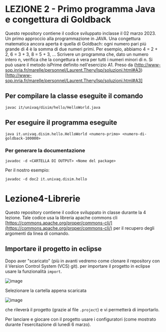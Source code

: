 # LEZIONE 2 - Primo programma Java e congettura di Goldback
Questo repository contiene il codice sviluppato inclasse il 02 marzo 2023. Un primo approccio alla programmazione in JAVA.
Una congettura matematica ancora aperta è quella di Goldbach: ogni numero pari piú grande di 4 è la somma di due numeri primi. Per esempio, abbiamo 4 = 2 + 2, 6 = 3 + 3, 8 = 5 + 3, ...
Scrivere un programma che, dato un numero intero n, verifica che la congettura è vera per tutti i numeri minori di n. Si può usare il metodo isPrime definito nell'esercizio A1. Preso da (http://www-sop.inria.fr/marelle/personnel/Laurent.Thery/lsp/soluzioni.html#A3)[http://www-sop.inria.fr/marelle/personnel/Laurent.Thery/lsp/soluzioni.html#A3]
## Per compilare la classe eseguite il comando

```javac it/univaq/disim/hello/HelloWorld.java```

## Per eseguire il programma eseguite
```java it.univaq.disim.hello.HelloWorld <numero-primo> <numero-di-goldback-100000>```

### Per generare la documentazione
```javadoc -d <CARTELLA DI OUTPUT> <Nome del package>```

Per il nostro esempio:

```javadoc -d doc2 it.univaq.disim.hello```

# Lezione4-Librerie
Questo repository contiene il codice sviluppato in classe durante la 4 lezione. Tale codice usa la libreria apache commons cli [https://commons.apache.org/proper/commons-cli/](https://commons.apache.org/proper/commons-cli/) per il recupero degli argomenti da linea di comando.

## Importare il progetto in eclipse
Dopo aver "scaricato" (più in avanti vedremo come clonare il repository con il Version Control System (VCS) git). per importare il progetto in eclipse usare la funzionalità ```import```.

![image](https://user-images.githubusercontent.com/7288605/224267468-e702cc98-d828-42d8-b95f-23ce7628b3f7.png)

Selezionare la cartella appena scaricata

![image](https://user-images.githubusercontent.com/7288605/224267921-bea7349c-59b2-4ce5-88d4-d4b7e914dedb.png)

che rileverà il progetto (grazie al file ```.project```) e vi permetterà di importarlo.

Per lanciare e giocare con il progetto usare i configuratori (come mostrato durante l'esercitazione di lunedì 6 marzo).
